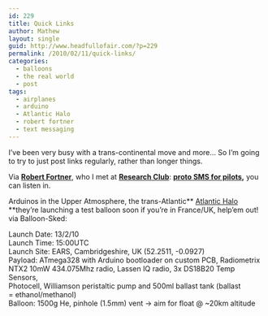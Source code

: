 ```yaml
---
id: 229
title: Quick Links
author: Mathew
layout: single
guid: http://www.headfullofair.com/?p=229
permalink: /2010/02/11/quick-links/
categories:
  - balloons
  - the real world
  - post
tags:
  - airplanes
  - arduino
  - Atlantic Halo
  - robert fortner
  - text messaging
---
```

I&#8217;ve been very busy with a trans-continental move and more&#8230; So I&#8217;m going to try to just post links regularly, rather than longer things.

Via **[Robert Fortner][1]**, who I met at **[Research Club][2]**: **[proto SMS for pilots][3],** you can listen in.

Arduinos in the Upper Atmosphere, the trans-Atlantic** [Atlantic Halo][4] **they&#8217;re launching a test balloon soon if you&#8217;re in France/UK, help&#8217;em out! via Balloon-Sked:

Launch Date: 13/2/10  
Launch Time: 15:00UTC  
Launch Site: EARS, Cambridgeshire, UK (52.2511, -0.0927)  
Payload: ATmega328 with Arduino bootloader on custom PCB, Radiometrix  
NTX2 10mW 434.075Mhz radio, Lassen IQ radio, 3x DS18B20 Temp Sensors,  
Photocell, Williamson peristaltic pump and 500ml ballast tank (ballast  
= ethanol/methanol)  
Balloon: 1500g He, pinhole (1.5mm) vent -> aim for float @ ~20km altitude

 [1]: http://crosscut.com/2009/11/16/boeing/19359/
 [2]: http://researchclub.posterous.com/
 [3]: http://www.ruthannoconnor.com/ACARS.html
 [4]: http://spacenear.us/wiki/doku.php